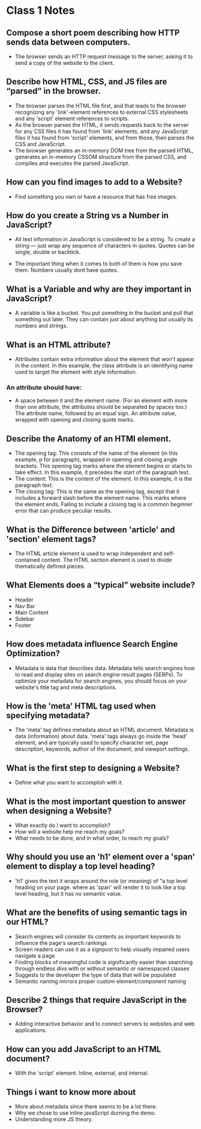 # Class 1 Notes

## Compose a short poem describing how HTTP sends data between computers.

- The browser sends an HTTP request message to the server, asking it to send a copy of the website to the client.

## Describe how HTML, CSS, and JS files are “parsed” in the browser.

- The browser parses the HTML file first, and that leads to the browser recognizing any 'link'-element references to external CSS stylesheets and any 'script' element references to scripts.
- As the browser parses the HTML, it sends requests back to the server for any CSS files it has found from 'link' elements, and any JavaScript files it has found from 'script' elements, and from those, then parses the CSS and JavaScript.
- The browser generates an in-memory DOM tree from the parsed HTML, generates an in-memory CSSOM structure from the parsed CSS, and compiles and executes the parsed JavaScript.

## How can you find images to add to a Website?

- Find something you own or have a resource that has free images.

## How do you create a String vs a Number in JavaScript?

- All text information in JavaScript is considered to be a string.
To create a string — just wrap any sequence of characters in quotes.
Quotes can be single, double or backtick.

- The important thing when it comes to both of them is how you save them. Numbers usually dont have quotes.

## What is a Variable and why are they important in JavaScript?

- A variable is like a bucket. You put something in the bucket and pull that something out later. They can contain just about anything but usually its numbers and strings.

## What is an HTML attribute?

- Attributes contain extra information about the element that won't appear in the content. In this example, the class attribute is an identifying name used to target the element with style information.

### An attribute should have:

- A space between it and the element name. (For an element with more than one attribute, the attributes should be separated by spaces too.)
The attribute name, followed by an equal sign.
An attribute value, wrapped with opening and closing quote marks.

## Describe the Anatomy of an HTMl element. 

- The opening tag: This consists of the name of the element (in this example, p for paragraph), wrapped in opening and closing angle brackets. This opening tag marks where the element begins or starts to take effect. In this example, it precedes the start of the paragraph text.
- The content: This is the content of the element. In this example, it is the paragraph text.
- The closing tag: This is the same as the opening tag, except that it includes a forward slash before the element name. This marks where the element ends. Failing to include a closing tag is a common beginner error that can produce peculiar results.

## What is the Difference between 'article' and 'section' element tags? 

- The HTML article element is used to wrap independent and self-contained content. The HTML section element is used to divide thematically defined pieces.

## What Elements does a “typical” website include?

- Header
- Nav Bar
- Main Content 
- Sidebar
- Footer

## How does metadata influence Search Engine Optimization?

- Metadata is data that describes data. Metadata tells search engines how to read and display sites on search engine result pages (SERPs). To optimize your metadata for search engines, you should focus on your website's title tag and meta descriptions.

## How is the 'meta' HTML tag used when specifying metadata?

- The 'meta' tag defines metadata about an HTML document. Metadata is data (information) about data. 'meta' tags always go inside the 'head' element, and are typically used to specify character set, page description, keywords, author of the document, and viewport settings.

## What is the first step to designing a Website?

- Define what you want to accomplish with it.

## What is the most important question to answer when designing a Website?

- What exactly do I want to accomplish?
- How will a website help me reach my goals?
- What needs to be done, and in what order, to reach my goals?

## Why should you use an 'h1' element over a 'span' element to display a top level heading?

- 'h1' gives the text it wraps around the role (or meaning) of "a top level heading on your page. where as 'span' will render it to look like a top level heading, but it has no semantic value.

## What are the benefits of using semantic tags in our HTML?

- Search engines will consider its contents as important keywords to influence the page's search rankings 
- Screen readers can use it as a signpost to help visually impaired users navigate a page
- Finding blocks of meaningful code is significantly easier than searching through endless divs with or without semantic or namespaced classes
- Suggests to the developer the type of data that will be populated
- Semantic naming mirrors proper custom element/component naming

## Describe 2 things that require JavaScript in the Browser?

- Adding interactive behavior and to connect servers to websites and web applications.

## How can you add JavaScript to an HTML document?

- With the 'script' element. Inline, external, and internal.

## Things i want to know more about

- More about metadata since there seems to be a lot there. 
- Why we chose to use inline javaScript durning the demo.
- Understanding more JS theory.